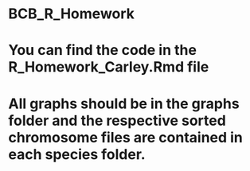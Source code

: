 # BCB_R_Homework

# You can find the code in the R_Homework_Carley.Rmd file
# All graphs should be in the graphs folder and the respective sorted chromosome files are contained in each species folder.
